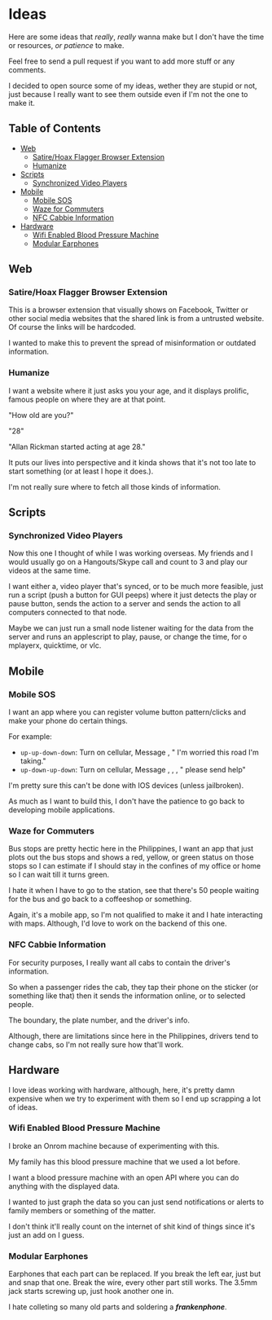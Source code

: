 # Ideas

Here are some ideas that _really_, _really_ wanna make but I don't have the time or resources, _or patience_ to make.

Feel free to send a pull request if you want to add more stuff or any comments.

I decided to open source some of my ideas, wether they are stupid or not, just because I really want to see them outside even if I'm not the one to make it.

## Table of Contents

- [Web](#web)
    + [Satire/Hoax Flagger Browser Extension](#satirehoax-flagger-browser-extension)
    + [Humanize](#humanize)
- [Scripts](#scripts)
    + [Synchronized Video Players](#synchronized-video-players)
- [Mobile](#mobile)
    + [Mobile SOS](#mobile-sos)
    + [Waze for Commuters](#waze-for-commuters)
    + [NFC Cabbie Information](#nfc-cabbie-information)
- [Hardware](#hardware)
    + [Wifi Enabled Blood Pressure Machine](#wifi-enabled-blood-pressure-machine)
    + [Modular Earphones](#modular-earphones)


## Web

### Satire/Hoax Flagger Browser Extension

This is a browser extension that visually shows on Facebook, Twitter or other social media websites that the shared link is from a untrusted website. Of course the links will be hardcoded.

I wanted to make this to prevent the spread of misinformation or outdated information.

### Humanize

I want a website where it just asks you your age, and it displays prolific, famous people on where they are at that point.

"How old are you?"

"28"

"Allan Rickman started acting at age 28."

It puts our lives into perspective and it kinda shows that it's not too late to start something (or at least I hope it does.).

I'm not really sure where to fetch all those kinds of information.

## Scripts

### Synchronized Video Players

Now this one I thought of while I was working overseas. My friends and I would usually go on a Hangouts/Skype call and count to 3 and play our videos at the same time.

I want either a, video player that's synced, or to be much more feasible, just run a script (push a button for GUI peeps) where it just detects the play or pause button, sends the action to a server and sends the action to all computers connected to that node.

Maybe we can just run a small node listener waiting for the data from the server and runs an applescript to play, pause, or change the time, for o
mplayerx, quicktime, or vlc.

## Mobile


### Mobile SOS

I want an app where you can register volume button pattern/clicks and make your phone do certain things.

For example:
- `up-up-down-down`: Turn on cellular, Message <mom>, <dad> "<location> I'm worried this road I'm taking."
- `up-down-up-down`: Turn on cellular, Message <mom>, <dad>, <person-a>, "<location> please send help"

I'm pretty sure this can't be done with IOS devices (unless jailbroken).

As much as I want to build this, I don't have the patience to go back to developing mobile applications.


### Waze for Commuters

Bus stops are pretty hectic here in the Philippines, I want an app that just plots out the bus stops and shows a red, yellow, or green status on those stops so I can estimate if I should stay in the confines of my office or home so I can wait till it turns green.

I hate it when I have to go to the station, see that there's 50 people waiting for the bus and go back to a coffeeshop or something.

Again, it's a mobile app, so I'm not qualified to make it and I hate interacting with maps. Although, I'd love to work on the backend of this one.

### NFC Cabbie Information

For security purposes, I really want all cabs to contain the driver's information.

So when a passenger rides the cab, they tap their phone on the sticker (or something like that) then it sends the information online, or to selected people.

The boundary, the plate number, and the driver's info.

Although, there are limitations since here in the Philippines, drivers tend to change cabs, so I'm not really sure how that'll work.


## Hardware

I love ideas working with hardware, although, here, it's pretty damn expensive when we try to experiment with them so I end up scrapping a lot of ideas.

### Wifi Enabled Blood Pressure Machine

I broke an Onrom machine because of experimenting with this.

My family has this blood pressure machine that we used a lot before.

I want a blood pressure machine with an open API where you can do anything with the displayed data.

I wanted to just graph the data so you can just send notifications or alerts to family members or something of the matter.

I don't think it'll really count on the internet of shit kind of things since it's just an add on I guess.

### Modular Earphones

Earphones that each part can be replaced. If you break the left ear, just but and snap that one. Break the wire, every other part still works. The 3.5mm jack starts screwing up, just hook another one in.

I hate colleting so many old parts and soldering a **_frankenphone_**.

